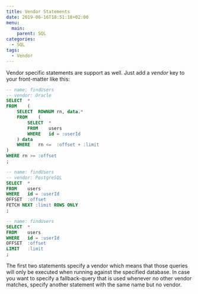 ```yaml
---
title: Vendor Statements
date: 2019-06-16T18:51:18+02:00
menu:
  main:
    parent: SQL
categories:
  - SQL 
tags:
  - Vendor
---
```


Vendor specific statements are support as well. Just add a *vendor* key to your front-matter like this:

```sql
-- name: findUsers
-- vendor: Oracle
SELECT  *
FROM    (
    SELECT  ROWNUM rn, data.*
    FROM    (
        SELECT  *
        FROM    users
        WHERE   id = :userId
    ) data
    WHERE   rn <=  :offset + :limit
)
WHERE rn >= :offset
;

-- name: findUsers
-- vendor: PostgreSQL
SELECT  *
FROM    users
WHERE   id = :userId
OFFSET  :offset
FETCH NEXT :limit ROWS ONLY
;

-- name: findUsers
SELECT  *
FROM    users
WHERE   id = :userId
OFFSET  :offset
LIMIT   :limit
;
```

The first two statements specify a vendor which means that those queries will only be executed when running against the specified database. In case you want to specify a fallback-query that is used whenever no other vendor matches, specify another statement with the same name but no vendor.
